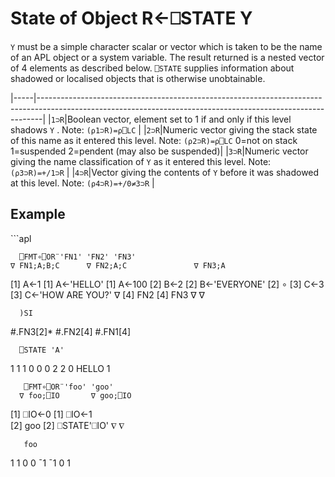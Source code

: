 <!-- Hidden search keywords -->
<div style="display: none;">
  ⎕STATE STATE
</div>






<h1 class="heading"><span class="name">State of Object</span> <span class="command">R←⎕STATE Y</span></h1>



`Y` must be a simple character scalar or vector which is taken to be the name of an APL object or a system variable. The result returned is a nested vector of 4 elements as described below. `⎕STATE` supplies information about shadowed or localised objects that is otherwise unobtainable.


|-----|-------------------------------------------------------------------------------------------------------------------------------------------------------------|
|`1⊃R`|Boolean vector, element set to 1 if and only if this level shadows `Y` . Note: `(⍴1⊃R)=⍴⎕LC`                                                                 |
|`2⊃R`|Numeric vector giving the stack state of this name as it entered this level. Note: `(⍴2⊃R)=⍴⎕LC` 0=not on stack 1=suspended 2=pendent (may also be suspended)|
|`3⊃R`|Numeric vector giving the name classification of `Y` as it entered this level. Note: `(⍴3⊃R)=+/1⊃R`                                                          |
|`4⊃R`|Vector giving the contents of `Y` before it was shadowed at this level. Note: `(⍴4⊃R)=+/0≠3⊃R`                                                               |


<h2 class="example">Example</h2>
```apl

      ⎕FMT∘⎕OR¨'FN1' 'FN2' 'FN3'
    ∇ FN1;A;B;C      ∇ FN2;A;C               ∇ FN3;A
[1]   A←1        [1]   A←'HELLO'         [1]   A←100
[2]   B←2        [2]   B←'EVERYONE'      [2]   ∘
[3]   C←3        [3]   C←'HOW ARE YOU?'      ∇
[4]   FN2        [4]  FN3
    ∇                ∇

      )SI
#.FN3[2]*
#.FN2[4]
#.FN1[4]

      ⎕STATE 'A'
 1 1 1  0 0 0  2 2 0   HELLO  1

       ⎕FMT∘⎕OR¨'foo' 'goo'
      ∇ foo;⎕IO       ∇ goo;⎕IO     
 [1]    ⎕IO←0    [1]    ⎕IO←1       
 [2]    goo      [2]    ⎕STATE'⎕IO' 
      ∇               ∇             

       foo
 1 1  0 0  ¯1 ¯1  0 1 

```


